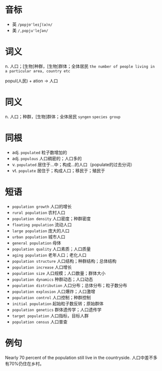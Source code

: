 # 音标

- 英 `/pɒpjʊ'leɪʃ(ə)n/`
- 美 `/,pɑpju'leʃən/`

# 词义

n. 人口；[生物]种群，[生物]群体；全体居民
`the number of people living in a particular area, country etc`



popul(人民) + ation → 人口

# 同义

n. 人口；种群，[生物]群体；全体居民
`syngen` `species group`

# 同根

- adj. `populated` 粒子数增加的
- adj. `populous` 人口稠密的；人口多的
- v. `populated` 居住于…中；构成…的人口（populate的过去分词）
- vt. `populate` 居住于；构成人口；移民于；殖民于

# 短语

- `population growth` 人口的增长
- `rural population` 农村人口
- `population density` 人口密度；种群密度
- `floating population` 流动人口
- `large population` 庞大的人口
- `urban population` 城市人口
- `general population` 母体
- `population quality` 人口素质；人口质量
- `aging population` 老年人口；老化人口
- `population structure` 人口结构；种群结构；总体结构
- `population increase` 人口增长
- `population size` 人口规模；人口数量；群体大小
- `population dynamics` 种群动态；人口动态
- `population distribution` 人口分布；总体分布；粒子数分布
- `population explosion` 人口爆炸；人口激增
- `population control` 人口控制；种群控制
- `initial population` 起始粒子数反转；原始群体
- `population genetics` 群体遗传学；人口遗传学
- `target population` 人口指标，目标人群
- `population census` 人口普查

# 例句

Nearly 70 percent of the population still live in the countryside.
人口中差不多有70%仍住在乡村。


